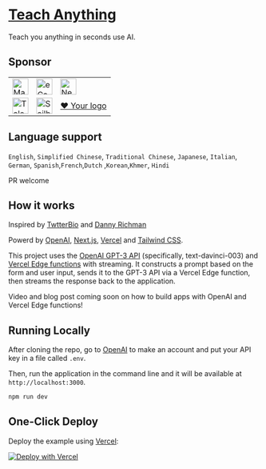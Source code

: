 # [Teach Anything](https://www.teach-anything.com/)

Teach you anything in seconds use AI.

 
## Sponsor

<table>
  <tr>
    <td>
      <a href="https://magickpen.com/" target="_blank">
        <img alt="MagickPen" src="https://www.teach-anything.com/magickpen.svg" height="32px;" />
      </a>
    </td>
    <td>
      <a href="https://e.cash" target="_blank">
        <img alt="eCash" src="public/ecash.png" height="32px;" />
      </a>
    </td>
    <td>
      <a href="https://neuronadigital.academy/" target="_blank">
        <img alt="NeuronaDigital" src="public/NeuronaDigital.jpg" height="32px;" />
      </a>
    </td>
  </tr>
  <tr>
    <td>
      <a href="https://talentorg.com.cn/" target="_blank">
        <img alt="Talentorg" src="https://www.teach-anything.com/talentorg.svg" height="32px;" />
      </a>
    </td>
    <td>
      <a href="https://sailboatui.com/?ref=teach-anything" target="_blank">
        <img alt="SailboatUI" src="public/sailboatui.svg" height="32px;" />
      </a>
    </td>
    <td>
      <a href="https://www.buymeacoffee.com/lvwzhen" target="_blank"> ❤️ Your logo </a>
    </td>
  </tr>
</table>

## Language support
`English`, `Simplified Chinese`, `Traditional Chinese`, `Japanese`, `Italian`, `German`, `Spanish`,`French`,`Dutch` ,`Korean`,`Khmer`, `Hindi`

PR welcome

## How it works

Inspired by [TwtterBio](https://github.com/Nutlope/twitterbio) and [Danny Richman](https://twitter.com/DannyRichman/status/1598254671591723008?ref_src=twsrc%5Etfw%7Ctwcamp%5Etweetembed%7Ctwterm%5E1598254671591723008%7Ctwgr%5Eb7deab6eb03d86a1b9ac13f7e38cdeab57a40cbb%7Ctwcon%5Es1_&ref_url=https%3A%2F%2Fwww.buzzfeednews.com%2Farticle%2Ftomwarren%2Fai-app-dyslexic-email-writer-help)

Powerd by [OpenAI](https://openai.com/), [Next.js](https://nextjs.org/), [Vercel](https://vercel.com/) and [Tailwind CSS](https://tailwindcss.com/).

This project uses the [OpenAI GPT-3 API](https://openai.com/api/) (specifically, text-davinci-003) and [Vercel Edge functions](https://vercel.com/features/edge-functions) with streaming. It constructs a prompt based on the form and user input, sends it to the GPT-3 API via a Vercel Edge function, then streams the response back to the application.

Video and blog post coming soon on how to build apps with OpenAI and Vercel Edge functions!

## Running Locally

After cloning the repo, go to [OpenAI](https://beta.openai.com/account/api-keys) to make an account and put your API key in a file called `.env`.

Then, run the application in the command line and it will be available at `http://localhost:3000`.

```bash
npm run dev
```

## One-Click Deploy

Deploy the example using [Vercel](https://vercel.com?utm_source=github&utm_medium=readme&utm_campaign=vercel-examples):

[![Deploy with Vercel](https://vercel.com/button)](https://vercel.com/new/clone?repository-url=https://github.com/lvwzhen/teach-anything&env=OPENAI_API_KEY&project-name=teach-anything&repo-name=teach-anything)
